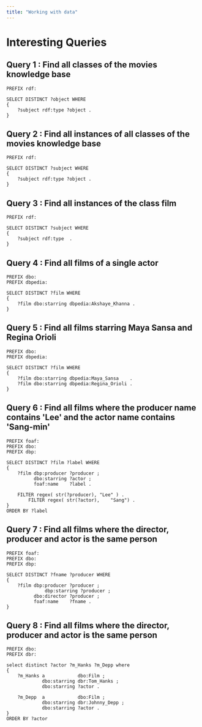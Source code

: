 ```yaml
---
title: "Working with data"
---
```


# Interesting Queries

## Query 1 : Find all classes of the movies knowledge base

<pre><code class='sql'>PREFIX rdf: <http://www.w3.org/1999/02/22-rdf-syntax-ns#>

SELECT DISTINCT ?object WHERE 
{
    ?subject rdf:type ?object .
}
</code></pre>

## Query 2 : Find all instances of all classes of the movies knowledge base

<pre><code class='sql'>PREFIX rdf: <http://www.w3.org/1999/02/22-rdf-syntax-ns#>

SELECT DISTINCT ?subject WHERE 
{
    ?subject rdf:type ?object .
}
</code></pre>

## Query 3 : Find all instances of the class film

<pre><code class='sql'>PREFIX rdf: <http://www.w3.org/1999/02/22-rdf-syntax-ns#>

SELECT DISTINCT ?subject WHERE 
{
    ?subject rdf:type <http://dbpedia.org/ontology/Film> .
}
</code></pre>

## Query 4 : Find all films of a single actor

<pre><code class='sql'>PREFIX dbo:     <http://dbpedia.org/property/>
PREFIX dbpedia: <http://dbpedia.org/resource/>

SELECT DISTINCT ?film WHERE 
{
    ?film dbo:starring dbpedia:Akshaye_Khanna .
}
</code></pre>

## Query 5 : Find all films starring Maya Sansa and Regina Orioli

<pre><code class='sql'>PREFIX dbo:     <http://dbpedia.org/property/>
PREFIX dbpedia: <http://dbpedia.org/resource/>

SELECT DISTINCT ?film WHERE 
{
    ?film dbo:starring dbpedia:Maya_Sansa    .
    ?film dbo:starring dbpedia:Regina_Orioli .
}
</code></pre>

## Query 6 : Find all films where the producer name contains 'Lee' and the actor name contains 'Sang-min'

<pre><code class='sql'>PREFIX foaf: <http://xmlns.com/foaf/0.1/>
PREFIX dbo:  <http://dbpedia.org/property/>
PREFIX dbp:  <http://dbpedia.org/property/>

SELECT DISTINCT ?film ?label WHERE 
{
    ?film dbp:producer ?producer ;
          dbo:starring ?actor ;
          foaf:name    ?label .
  
    FILTER regex( str(?producer), "Lee" ) .
        FILTER regex( str(?actor),    "Sang") .
}
ORDER BY ?label
</code></pre> 

## Query 7 : Find all films where the director, producer and actor is the same person

<pre><code class='sql'>PREFIX foaf: <http://xmlns.com/foaf/0.1/>
PREFIX dbo:  <http://dbpedia.org/ontology/>
PREFIX dbp:  <http://dbpedia.org/property/>

SELECT DISTINCT ?fname ?producer WHERE 
{
    ?film dbp:producer ?producer ;      
              dbp:starring ?producer ;
          dbo:director ?producer ;
          foaf:name    ?fname .
}
</code></pre> 

## Query 8 : Find all films where the director, producer and actor is the same person

<pre><code class='sql'>PREFIX dbo: <http://dbpedia.org/ontology/>
PREFIX dbr: <http://dbpedia.org/resource/>

select distinct ?actor ?m_Hanks ?m_Depp where 
{
    ?m_Hanks a            dbo:Film ;
             dbo:starring dbr:Tom_Hanks ;
             dbo:starring ?actor .

    ?m_Depp  a            dbo:Film ;
             dbo:starring dbr:Johnny_Depp ;
             dbo:starring ?actor .
}
ORDER BY ?actor 
</code></pre> 